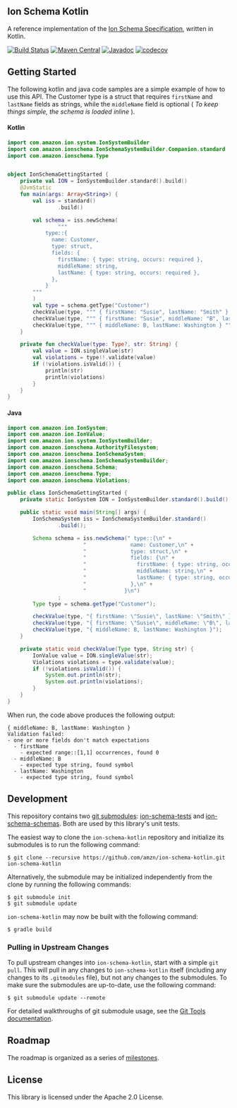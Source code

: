 ## Ion Schema Kotlin

A reference implementation of the [Ion Schema Specification](https://amzn.github.io/ion-schema/docs/spec.html),
written in Kotlin.

[![Build Status](https://travis-ci.org/amzn/ion-schema-kotlin.svg)](https://travis-ci.org/amzn/ion-schema-kotlin)
[![Maven Central](https://maven-badges.herokuapp.com/maven-central/com.amazon.ion/ion-schema-kotlin/badge.svg)](https://maven-badges.herokuapp.com/maven-central/com.amazon.ion/ion-schema-kotlin)
[![Javadoc](https://javadoc-badge.appspot.com/com.amazon.ion/ion-schema-kotlin.svg?label=javadoc)](http://www.javadoc.io/doc/com.amazon.ion/ion-schema-kotlin)
[![codecov](https://codecov.io/gh/amzn/ion-schema-kotlin/branch/master/graph/badge.svg)](https://codecov.io/gh/amzn/ion-schema-kotlin)

## Getting Started

The following kotlin and java code samples are a simple example of how to use this
API. The Customer type is a struct that requires `firstName` and `lastName` fields as strings, while the
`middleName` field is optional ( *To keep things simple, the schema is loaded
inline* ).

#### Kotlin
```kotlin
import com.amazon.ion.system.IonSystemBuilder
import com.amazon.ionschema.IonSchemaSystemBuilder.Companion.standard
import com.amazon.ionschema.Type


object IonSchemaGettingStarted {
    private val ION = IonSystemBuilder.standard().build()
    @JvmStatic
    fun main(args: Array<String>) {
        val iss = standard()
                .build()

        val schema = iss.newSchema(
                """
            type::{
              name: Customer,
              type: struct,
              fields: {
                firstName: { type: string, occurs: required },
                middleName: string,
                lastName: { type: string, occurs: required },
              },
            }
        """
        )
        val type = schema.getType("Customer")
        checkValue(type, """ { firstName: "Susie", lastName: "Smith" } """)
        checkValue(type, """ { firstName: "Susie", middleName: "B", lastName: "Smith" } """)
        checkValue(type, """ { middleName: B, lastName: Washington } """)
    }

    private fun checkValue(type: Type?, str: String) {
        val value = ION.singleValue(str)
        val violations = type!!.validate(value)
        if (!violations.isValid()) {
            println(str)
            println(violations)
        }
    }
}
```

#### Java
```java
import com.amazon.ion.IonSystem;
import com.amazon.ion.IonValue;
import com.amazon.ion.system.IonSystemBuilder;
import com.amazon.ionschema.AuthorityFilesystem;
import com.amazon.ionschema.IonSchemaSystem;
import com.amazon.ionschema.IonSchemaSystemBuilder;
import com.amazon.ionschema.Schema;
import com.amazon.ionschema.Type;
import com.amazon.ionschema.Violations;

public class IonSchemaGettingStarted {
    private static IonSystem ION = IonSystemBuilder.standard().build();

    public static void main(String[] args) {
        IonSchemaSystem iss = IonSchemaSystemBuilder.standard()
                .build();

        Schema schema = iss.newSchema(" type::{\n" +
                        "              name: Customer,\n" +
                        "              type: struct,\n" +
                        "              fields: {\n" +
                        "                firstName: { type: string, occurs: required },\n" +
                        "                middleName: string,\n" +
                        "                lastName: { type: string, occurs: required },\n" +
                        "              },\n" +
                        "            }\n")
                ;
        Type type = schema.getType("Customer");

        checkValue(type, "{ firstName: \"Susie\", lastName: \"Smith\" }");
        checkValue(type, "{ firstName: \"Susie\", middleName: \"B\", lastName: \"Smith\" }");
        checkValue(type, "{ middleName: B, lastName: Washington }");
    }

    private static void checkValue(Type type, String str) {
        IonValue value = ION.singleValue(str);
        Violations violations = type.validate(value);
        if (!violations.isValid()) {
            System.out.println(str);
            System.out.println(violations);
        }
    }
}
```

When run, the code above produces the following output:
```
{ middleName: B, lastName: Washington }
Validation failed:
- one or more fields don't match expectations
  - firstName
    - expected range::[1,1] occurrences, found 0
  - middleName: B
    - expected type string, found symbol
  - lastName: Washington
    - expected type string, found symbol
```

## Development
This repository contains two [git submodules](https://git-scm.com/docs/git-submodule):
[ion-schema-tests](https://github.com/amzn/ion-schema-tests)
and [ion-schema-schemas](https://github.com/amzn/ion-schema-schemas).
Both are used by this library's unit tests.

The easiest way to clone the `ion-schema-kotlin` repository and initialize its submodules
is to run the following command:

```
$ git clone --recursive https://github.com/amzn/ion-schema-kotlin.git ion-schema-kotlin
```

Alternatively, the submodule may be initialized independently from the clone
by running the following commands:

```
$ git submodule init
$ git submodule update
```

`ion-schema-kotlin` may now be built with the following command:

```
$ gradle build
```

### Pulling in Upstream Changes
To pull upstream changes into `ion-schema-kotlin`, start with a simple `git pull`.
This will pull in any changes to `ion-schema-kotlin` itself (including any changes
to its `.gitmodules` file), but not any changes to the submodules.
To make sure the submodules are up-to-date, use the following
command:

```
$ git submodule update --remote
```

For detailed walkthroughs of git submodule usage, see the
[Git Tools documentation](https://git-scm.com/book/en/v2/Git-Tools-Submodules).


## Roadmap

The roadmap is organized as a series of [milestones](https://github.com/amzn/ion-schema-kotlin/milestones?direction=asc&sort=due_date&state=open).

## License

This library is licensed under the Apache 2.0 License. 

